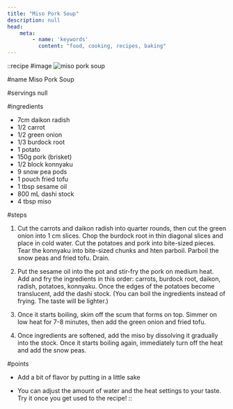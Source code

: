 ```yaml
---
title: "Miso Pork Soup"
description: null
head:
    meta:
        - name: 'keywords'
          content: "food, cooking, recipes, baking"
---
```


::recipe
#image
![miso pork soup](/img/vol1/miso_pork_soup.jpg)

#name
Miso Pork Soup

#servings
null

#ingredients
- 7cm daikon radish
- 1/2 carrot
- 1/2 green onion
- 1/3 burdock root
- 1 potato
- 150g pork (brisket)
- 1/2 block konnyaku
- 9 snow pea pods
- 1 pouch fried tofu
- 1 tbsp sesame oil
- 800 mL dashi stock
- 4 tbsp miso

#steps
1. Cut the carrots and daikon radish into quarter rounds, then cut the green onion into 1 cm slices. Chop the burdock root in thin diagonal slices and place in cold water. Cut the potatoes and pork into bite-sized pieces. Tear the konnyaku into bite-sized chunks and hten parboil. Parboil the snow peas and fried tofu. Drain.

2. Put the sesame oil into the pot and stir-fry the pork on medium heat. Add and fry the ingredients in this order: carrots, burdock root, daikon, radish, potatoes, konnyaku. Once the edges of the potatoes become translucent, add the dashi stock. (You can boil the ingredients instead of frying. The taste will be lighter.)

3. Once it starts boiling, skim off the scum that forms on top. Simmer on low heat for 7-8 minutes, then add the green onion and fried tofu.

4. Once ingredients are softened, add the miso by dissolving it gradually into the stock. Once it starts boiling again, immediately turn off the heat and add the snow peas.

#points
- Add a bit of flavor by putting in a little sake

- You can adjust the amount of water and the heat settings to your taste. Try it once you get used to the recipe!
::
